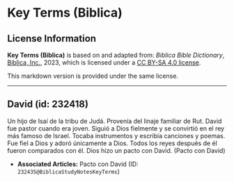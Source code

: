 # Key Terms (Biblica)

## License Information

**Key Terms (Biblica)** is based on and adapted from: _Biblica Bible Dictionary_, [Biblica, Inc.](https://www.biblica.com/), 2023, which is licensed under a [CC BY-SA 4.0 license](https://creativecommons.org/licenses/by-sa/4.0/legalcode.en).

This markdown version is provided under the same license.



--------------------------------

## David (id: 232418)

Un hijo de Isaí de la tribu de Judá. Provenía del linaje familiar de Rut. David fue pastor cuando era joven. Siguió a Dios fielmente y se convirtió en el rey más famoso de Israel. Tocaba instrumentos y escribía canciones y poemas. Fue fiel a Dios y adoró únicamente a Dios. Todos los reyes después de él fueron comparados con él. Dios hizo un pacto con David. (Pacto con David)

* **Associated Articles:** Pacto con David (ID: `232435@BiblicaStudyNotesKeyTerms`)

